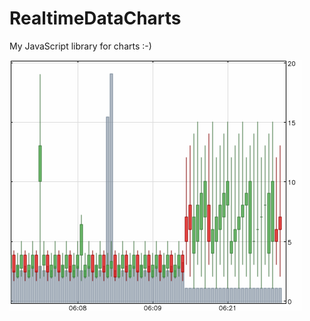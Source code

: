 # RealtimeDataCharts
My JavaScript library for charts :-)

![JavaScript Charts](https://github.com/stowage/RealtimeDataCharts/raw/master/chart.gif "JavaScript Charts Demo")
